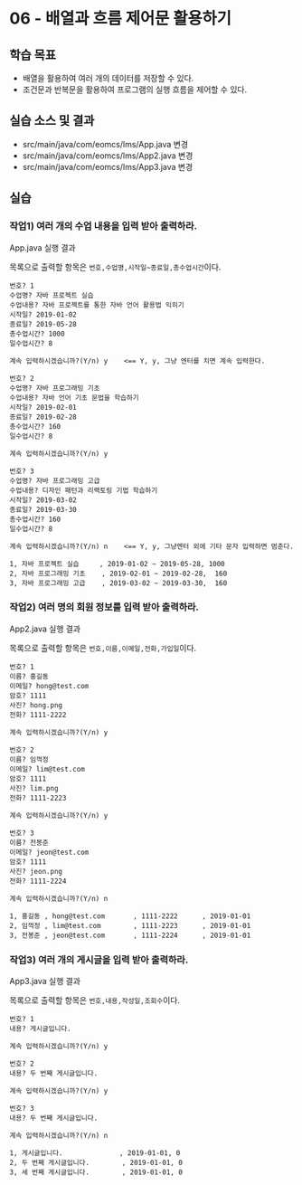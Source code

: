 # 06 - 배열과 흐름 제어문 활용하기

## 학습 목표

- 배열을 활용하여 여러 개의 데이터를 저장할 수 있다.
- 조건문과 반복문을 활용하여 프로그램의 실행 흐름을 제어할 수 있다.

## 실습 소스 및 결과

- src/main/java/com/eomcs/lms/App.java 변경
- src/main/java/com/eomcs/lms/App2.java 변경
- src/main/java/com/eomcs/lms/App3.java 변경

## 실습

### 작업1) 여러 개의 수업 내용을 입력 받아 출력하라.

App.java 실행 결과

목록으로 출력할 항목은 `번호,수업명,시작일~종료일,총수업시간`이다.

```
번호? 1
수업명? 자바 프로젝트 실습
수업내용? 자바 프로젝트를 통한 자바 언어 활용법 익히기
시작일? 2019-01-02
종료일? 2019-05-28
총수업시간? 1000
일수업시간? 8

계속 입력하시겠습니까?(Y/n) y    <== Y, y, 그냥 엔터를 치면 계속 입력한다.

번호? 2
수업명? 자바 프로그래밍 기초
수업내용? 자바 언어 기초 문법을 학습하기
시작일? 2019-02-01
종료일? 2019-02-28
총수업시간? 160
일수업시간? 8

계속 입력하시겠습니까?(Y/n) y

번호? 3
수업명? 자바 프로그래밍 고급
수업내용? 디자인 패턴과 리랙토링 기법 학습하기
시작일? 2019-03-02
종료일? 2019-03-30
총수업시간? 160
일수업시간? 8

계속 입력하시겠습니까?(Y/n) n    <== Y, y, 그냥엔터 외에 기타 문자 입력하면 멈춘다.

1, 자바 프로젝트 실습     , 2019-01-02 ~ 2019-05-28, 1000
2, 자바 프로그래밍 기초    , 2019-02-01 ~ 2019-02-28,  160
3, 자바 프로그래밍 고급    , 2019-03-02 ~ 2019-03-30,  160
```

### 작업2) 여러 명의 회원 정보를 입력 받아 출력하라.

App2.java 실행 결과

목록으로 출력할 항목은 `번호,이름,이메일,전화,가입일`이다.

```
번호? 1
이름? 홍길동
이메일? hong@test.com
암호? 1111
사진? hong.png
전화? 1111-2222

계속 입력하시겠습니까?(Y/n) y

번호? 2
이름? 임꺽정
이메일? lim@test.com
암호? 1111
사진? lim.png
전화? 1111-2223

계속 입력하시겠습니까?(Y/n) y

번호? 3
이름? 전봉준
이메일? jeon@test.com
암호? 1111
사진? jeon.png
전화? 1111-2224

계속 입력하시겠습니까?(Y/n) n

1, 홍길동 , hong@test.com       , 1111-2222      , 2019-01-01
2, 임꺽정 , lim@test.com        , 1111-2223      , 2019-01-01
3, 전봉준 , jeon@test.com       , 1111-2224      , 2019-01-01
```

### 작업3) 여러 개의 게시글을 입력 받아 출력하라.

App3.java 실행 결과

목록으로 출력할 항목은 `번호,내용,작성일,조회수`이다.

```
번호? 1
내용? 게시글입니다.

계속 입력하시겠습니까?(Y/n) y

번호? 2
내용? 두 번째 게시글입니다.

계속 입력하시겠습니까?(Y/n) y

번호? 3
내용? 두 번째 게시글입니다.

계속 입력하시겠습니까?(Y/n) n

1, 게시글입니다.              , 2019-01-01, 0
2, 두 번째 게시글입니다.        , 2019-01-01, 0
3, 세 번째 게시글입니다.        , 2019-01-01, 0
```

